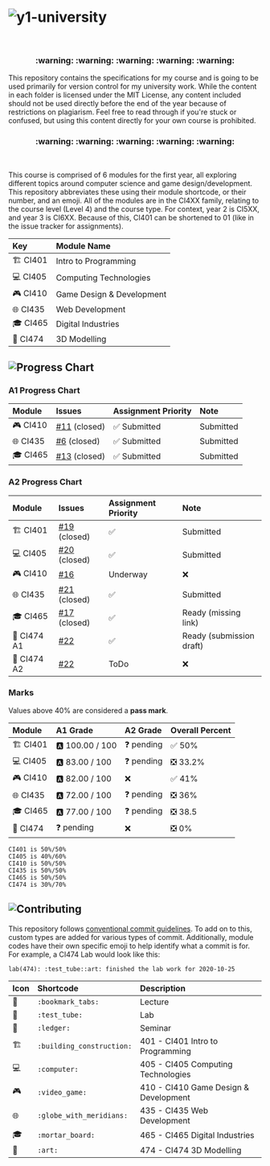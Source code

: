 # ![y1-university](.github/preview.png)

<br/>

<h3 align="center">
 :warning: :warning: :warning: :warning: :warning:
</h3>

This repository contains the specifications for my course and is going to be used primarily for version control for my university work. While the content in each folder is licensed under the MIT License, any content included should not be used directly before the end of the year because of restrictions on plagiarism. Feel free to read through if you're stuck or confused, but using this content directly for your own course is prohibited.

<h3 align="center">
 :warning: :warning: :warning: :warning: :warning:
</h3>

<br/>

This course is comprised of 6 modules for the first year, all exploring different topics around computer science and game design/development. This repository abbreviates these using their module shortcode, or their number, and an emoji. All of the modules are in the CI4XX family, relating to the course level (Level 4) and the course type. For context, year 2 is CI5XX, and year 3 is CI6XX. Because of this, CI401 can be shortened to 01 (like in the issue tracker for assignments).

| Key                           | Module Name               |
| :---------------------------- | :------------------------ |
| :building_construction: CI401 | Intro to Programming      |
| :computer: CI405              | Computing Technologies    |
| :video_game: CI410            | Game Design & Development |
| :globe_with_meridians: CI435  | Web Development           |
| :mortar_board: CI465          | Digital Industries        |
| :art: CI474                   | 3D Modelling              |

## ![Progress Chart](.github/progress-chart.png)

### A1 Progress Chart

| Module                       | Issues                                                                   | Assignment Priority          | Note      |
| :--------------------------- | :----------------------------------------------------------------------- | :--------------------------- | :-------- |
| :video_game: CI410           | [#11](https://github.com/summerysaturn/y1-university/issues/11) (closed) | :white_check_mark: Submitted | Submitted |
| :globe_with_meridians: CI435 | [#6](https://github.com/summerysaturn/y1-university/issues/6) (closed)   | :white_check_mark: Submitted | Submitted |
| :mortar_board: CI465         | [#13](https://github.com/summerysaturn/y1-university/issues/13) (closed) | :white_check_mark: Submitted | Submitted |

### A2 Progress Chart

| Module                        | Issues                                                                   | Assignment Priority | Note                     |
| :---------------------------- | :----------------------------------------------------------------------- | :------------------ | :----------------------- |
| :building_construction: CI401 | [#19](https://github.com/summerysaturn/y1-university/issues/19) (closed) | :white_check_mark:  | Submitted                |
| :computer: CI405              | [#20](https://github.com/summerysaturn/y1-university/issues/20) (closed) | :white_check_mark:  | Submitted                |
| :video_game: CI410            | [#16](https://github.com/summerysaturn/y1-university/issues/16)          | Underway            | :x:                      |
| :globe_with_meridians: CI435  | [#21](https://github.com/summerysaturn/y1-university/issues/21) (closed) | :white_check_mark:  | Submitted                |
| :mortar_board: CI465          | [#17](https://github.com/summerysaturn/y1-university/issues/17) (closed) | :white_check_mark:  | Ready (missing link)     |
| :art: CI474 A1                | [#22](https://github.com/summerysaturn/y1-university/issues/22)          | :white_check_mark:  | Ready (submission draft) |
| :art: CI474 A2                | [#22](https://github.com/summerysaturn/y1-university/issues/22)          | ToDo                | :x:                      |

### Marks

Values above 40% are considered a **pass mark**.

| Module                        | A1 Grade           | A2 Grade           | Overall Percent                     |
| :---------------------------- | :----------------- | :----------------- | :---------------------------------- |
| :building_construction: CI401 | :a: 100.00 / 100   | :question: pending | :white_check_mark: 50%              |
| :computer: CI405              | :a: 83.00 / 100    | :question: pending | :negative_squared_cross_mark: 33.2% |
| :video_game: CI410            | :a: 82.00 / 100    | :x:                | :white_check_mark: 41%              |
| :globe_with_meridians: CI435  | :a: 72.00 / 100    | :question: pending | :negative_squared_cross_mark: 36%   |
| :mortar_board: CI465          | :a: 77.00 / 100    | :question: pending | :negative_squared_cross_mark: 38.5  |
| :art: CI474                   | :question: pending | :x:                | :negative_squared_cross_mark: 0%    |

```plaintext
CI401 is 50%/50%
CI405 is 40%/60%
CI410 is 50%/50%
CI435 is 50%/50%
CI465 is 50%/50%
CI474 is 30%/70%
```

## ![Contributing](.github/contributing.png)

This repository follows [conventional commit guidelines](https://www.conventionalcommits.org/en/v1.0.0/). To add on to this, custom types are added for various types of commit. Additionally, module codes have their own specific emoji to help identify what a commit is for. For example, a CI474 Lab would look like this:

```plaintext
lab(474): :test_tube::art: finished the lab work for 2020-10-25
```

| Icon                    | Shortcode                 | Description                           |
| :---------------------- | :------------------------ | :------------------------------------ |
| :bookmark_tabs:         | `:bookmark_tabs:`         | Lecture                               |
| :test_tube:             | `:test_tube:`             | Lab                                   |
| :ledger:                | `:ledger:`                | Seminar                               |
| :building_construction: | `:building_construction:` | 401 - CI401 Intro to Programming      |
| :computer:              | `:computer:`              | 405 - CI405 Computing Technologies    |
| :video_game:            | `:video_game:`            | 410 - CI410 Game Design & Development |
| :globe_with_meridians:  | `:globe_with_meridians:`  | 435 - CI435 Web Development           |
| :mortar_board:          | `:mortar_board:`          | 465 - CI465 Digital Industries        |
| :art:                   | `:art:`                   | 474 - CI474 3D Modelling              |
